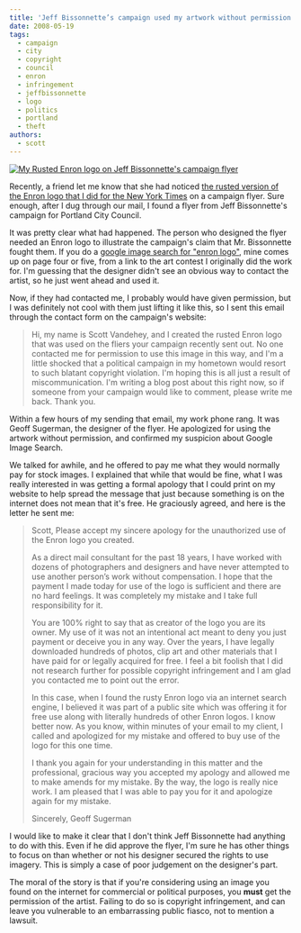 ```yaml
---
title: 'Jeff Bissonnette’s campaign used my artwork without permission'
date: 2008-05-19
tags:
  - campaign
  - city
  - copyright
  - council
  - enron
  - infringement
  - jeffbissonnette
  - logo
  - politics
  - portland
  - theft
authors:
  - scott
---
```


[![My Rusted Enron logo on Jeff Bissonnette's campaign flyer](/images/2504950359_1e1439b177_m.jpg)](http://www.flickr.com/photos/spaceninja/2504950359/)

Recently, a friend let me know that she had noticed [the rusted version of the Enron logo that I did for the New York Times](/enron-logo-in-the-new-york-times/) on a campaign flyer. Sure enough, after I dug through our mail, I found a flyer from Jeff Bissonnette's campaign for Portland City Council.

It was pretty clear what had happened. The person who designed the flyer needed an Enron logo to illustrate the campaign's claim that Mr. Bissonnette fought them. If you do a [google image search for "enron logo"](http://images.google.com/images?q=enron+logo), mine comes up on page four or five, from a link to the art contest I originally did the work for. I'm guessing that the designer didn't see an obvious way to contact the artist, so he just went ahead and used it.

Now, if they had contacted me, I probably would have given permission, but I was definitely not cool with them just lifting it like this, so I sent this email through the contact form on the campaign's website:

> Hi, my name is Scott Vandehey, and I created the rusted Enron logo that was used on the fliers your campaign recently sent out. No one contacted me for permission to use this image in this way, and I'm a little shocked that a political campaign in my hometown would resort to such blatant copyright violation. I'm hoping this is all just a result of miscommunication. I'm writing a blog post about this right now, so if someone from your campaign would like to comment, please write me back. Thank you.

Within a few hours of my sending that email, my work phone rang. It was Geoff Sugerman, the designer of the flyer. He apologized for using the artwork without permission, and confirmed my suspicion about Google Image Search.

We talked for awhile, and he offered to pay me what they would normally pay for stock images. I explained that while that would be fine, what I was really interested in was getting a formal apology that I could print on my website to help spread the message that just because something is on the internet does not mean that it's free. He graciously agreed, and here is the letter he sent me:

> Scott, Please accept my sincere apology for the unauthorized use of the Enron logo you created.
>
> As a direct mail consultant for the past 18 years, I have worked with dozens of photographers and designers and have never attempted to use another person’s work without compensation. I hope that the payment I made today for use of the logo is sufficient and there are no hard feelings. It was completely my mistake and I take full responsibility for it.
>
> You are 100% right to say that as creator of the logo you are its owner. My use of it was not an intentional act meant to deny you just payment or deceive you in any way. Over the years, I have legally downloaded hundreds of photos, clip art and other materials that I have paid for or legally acquired for free. I feel a bit foolish that I did not research further for possible copyright infringement and I am glad you contacted me to point out the error.
>
> In this case, when I found the rusty Enron logo via an internet search engine, I believed it was part of a public site which was offering it for free use along with literally hundreds of other Enron logos. I know better now. As you know, within minutes of your email to my client, I called and apologized for my mistake and offered to buy use of the logo for this one time.
>
> I thank you again for your understanding in this matter and the professional, gracious way you accepted my apology and allowed me to make amends for my mistake. By the way, the logo is really nice work. I am pleased that I was able to pay you for it and apologize again for my mistake.
>
> Sincerely, Geoff Sugerman

I would like to make it clear that I don't think Jeff Bissonnette had anything to do with this. Even if he did approve the flyer, I'm sure he has other things to focus on than whether or not his designer secured the rights to use imagery. This is simply a case of poor judgement on the designer's part.

The moral of the story is that if you're considering using an image you found on the internet for commercial or political purposes, you **must** get the permission of the artist. Failing to do so is copyright infringement, and can leave you vulnerable to an embarrassing public fiasco, not to mention a lawsuit.
